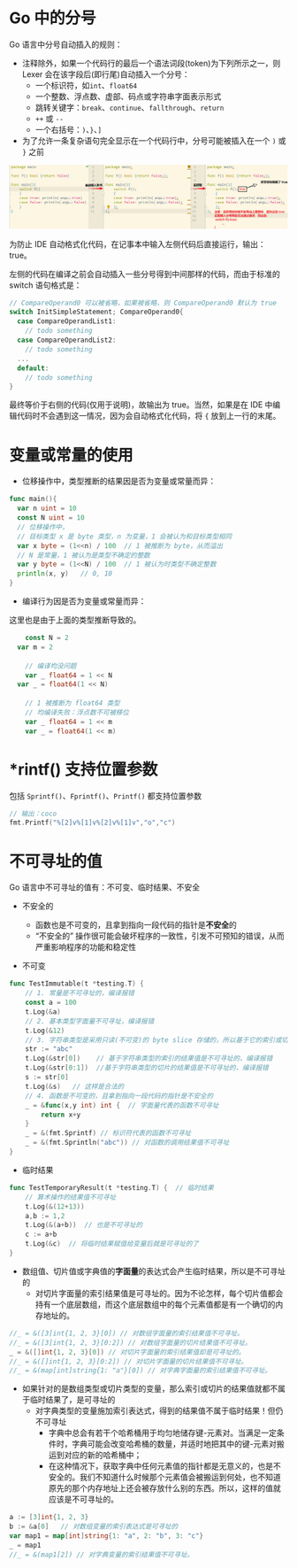 # Go 中的分号

Go 语言中分号自动插入的规则：

- 注释除外，如果一个代码行的最后一个语法词段(token)为下列所示之一，则 Lexer 会在该字段后(即行尾)自动插入一个分号：
  - 一个标识符，如`int`、`float64`
  - 一个整数、浮点数、虚部、码点或字符串字面表示形式
  - 跳转关键字：`break`、`continue`、`fallthrough`、`return`
  - `++` 或 `--`
  - 一个右括号：`)`、`}`、`]`
- 为了允许一条复杂语句完全显示在一个代码行中，分号可能被插入在一个 `)` 或 `}` 之前

![](../images/switch-note.png)

为防止 IDE 自动格式化代码，在记事本中输入左侧代码后直接运行，输出：true。

左侧的代码在编译之前会自动插入一些分号得到中间那样的代码，而由于标准的 switch 语句格式是：

```go
// CompareOperand0 可以被省略，如果被省略，则 CompareOperand0 默认为 true
switch InitSimpleStatement; CompareOperand0{
  case CompareOperandList1:
    // todo something
  case CompareOperandList2:
    // todo something
  ...
  default:
    // todo something
}
```

最终等价于右侧的代码(仅用于说明)，故输出为 true。当然，如果是在 IDE 中编辑代码时不会遇到这一情况，因为会自动格式化代码，将 `{` 放到上一行的末尾。

# 变量或常量的使用

- 位移操作中，类型推断的结果因是否为变量或常量而异：

```go
func main(){
  var n uint = 10
  const N uint = 10
  // 位移操作中，
  // 目标类型 x 是 byte 类型，n 为变量，1 会被认为和目标类型相同
  var x byte = (1<<n) / 100  // 1 被推断为 byte，从而溢出
  // N 是常量，1 被认为是类型不确定的整数
  var y byte = (1<<N) / 100  // 1 被认为时类型不确定整数
  println(x, y)   // 0, 10
}
```

- 编译行为因是否为变量或常量而异：

这里也是由于上面的类型推断导致的。

```go
	const N = 2
  var m = 2

	// 编译均没问题
	var _ float64 = 1 << N
  var _ = float64(1 << N)

	// 1 被推断为 float64 类型
	// 均编译失败：浮点数不可被移位
	var _ float64 = 1 << m
	var _ = float64(1 << m)
```

# \*rintf() 支持位置参数

包括 `Sprintf()`、`Fprintf()`、`Printf()` 都支持位置参数

```go
// 输出：coco
fmt.Printf("%[2]v%[1]v%[2]v%[1]v","o","c")
```

# 不可寻址的值

Go 语言中不可寻址的值有：不可变、临时结果、不安全

- 不安全的

  - 函数也是不可变的，且拿到指向一段代码的指针是**不安全**的
  - “不安全的” 操作很可能会破坏程序的一致性，引发不可预知的错误，从而严重影响程序的功能和稳定性

- 不可变

```go
func TestImmutable(t *testing.T) {
	// 1. 常量是不可寻址的，编译报错
	const a = 100
	t.Log(&a)
	// 2. 基本类型字面量不可寻址，编译报错
	t.Log(&12)
	// 3. 字符串类型是采用只读(不可变)的 byte slice 存储的，所以基于它的索引或切片的结果值也都是不可寻址的
	str := "abc"
	t.Log(&str[0])    // 基于字符串类型的索引的结果值是不可寻址的，编译报错
	t.Log(&str[0:1])  //基于字符串类型的切片的结果值是不可寻址的，编译报错
	s := str[0]
	t.Log(&s)   // 这样是合法的
	// 4. 函数是不可变的，且拿到指向一段代码的指针是不安全的
	_ = &func(x,y int) int {  // 字面量代表的函数不可寻址
		return x+y
	}
	_ = &(fmt.Sprintf) // 标识符代表的函数不可寻址
	_ = &(fmt.Sprintln("abc")) // 对函数的调用结果值不可寻址
}
```

- 临时结果

```go
func TestTemporaryResult(t *testing.T) {  // 临时结果
	// 算术操作的结果值不可寻址
	t.Log(&(12+13))
	a,b := 1,2
	t.Log(&(a+b))  // 也是不可寻址的
	c := a+b
	t.Log(&c)  // 将临时结果赋值给变量后就是可寻址的了
}
```

- 数组值、切片值或字典值的**字面量**的表达式会产生临时结果，所以是不可寻址的
  - 对切片字面量的索引结果值是可寻址的。因为不论怎样，每个切片值都会持有一个底层数组，而这个底层数组中的每个元素值都是有一个确切的内存地址的。

```go
//_ = &([3]int{1, 2, 3}[0]) // 对数组字面量的索引结果值不可寻址。
//_ = &([3]int{1, 2, 3}[0:2]) // 对数组字面量的切片结果值不可寻址。
_ = &([]int{1, 2, 3}[0]) // 对切片字面量的索引结果值却是可寻址的。
//_ = &([]int{1, 2, 3}[0:2]) // 对切片字面量的切片结果值不可寻址。
//_ = &(map[int]string{1: "a"}[0]) // 对字典字面量的索引结果值不可寻址。
```

- 如果针对的是数组类型或切片类型的变量，那么索引或切片的结果值就都不属于临时结果了，是可寻址的
  - 对字典类型的变量施加索引表达式，得到的结果值不属于临时结果！但仍不可寻址
    - 字典中总会有若干个哈希桶用于均匀地储存键-元素对。当满足一定条件时，字典可能会改变哈希桶的数量，并适时地把其中的键-元素对搬运到对应的新的哈希桶中；
    - 在这种情况下，获取字典中任何元素值的指针都是无意义的，也是不安全的。我们不知道什么时候那个元素值会被搬运到何处，也不知道原先的那个内存地址上还会被存放什么别的东西。所以，这样的值就应该是不可寻址的。

```go
a := [3]int{1, 2, 3}
b := &a[0]   // 对数组变量的索引表达式是可寻址的
var map1 = map[int]string{1: "a", 2: "b", 3: "c"}
_ = map1
//_ = &(map1[2]) // 对字典变量的索引结果值不可寻址。
```
